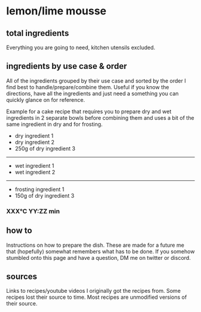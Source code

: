 # lemon/lime mousse

## total ingredients

Everything you are going to need, kitchen utensils excluded.

## ingredients by use case & order

All of the ingredients grouped by their use case and sorted by the order I find best to handle/prepare/combine them. Useful if you know the directions, have all the ingredients and just need a something you can quickly glance on for reference.

Example for a cake recipe that requires you to prepare dry and wet ingredients in 2 separate bowls before combining them and uses a bit of the same ingredient in dry and for frosting.

- dry ingredient 1
- dry ingredient 2
- 250g of dry ingredient 3
---
- wet ingredient 1
- wet ingredient 2
---
- frosting ingredient 1
- 150g of dry ingredient 3

### XXX°C YY:ZZ min

## how to

Instructions on how to prepare the dish. These are made for a future me that (hopefully) somewhat remembers what has to be done. If you somehow stumbled onto this page and have a question, DM me on twitter or discord.

## sources

Links to recipes/youtube videos I originally got the recipes from. Some recipes lost their source to time. Most recipes are unmodified versions of their source.
